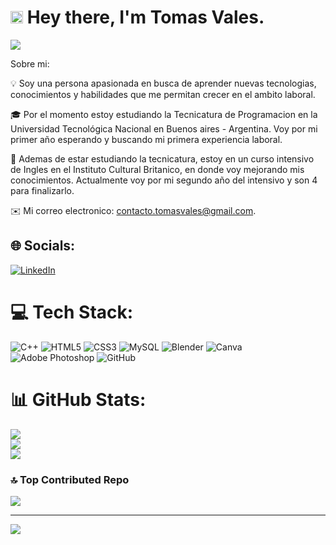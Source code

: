 # <img src="https://media.giphy.com/media/v1.Y2lkPTc5MGI3NjExbWI1c3h1a2R4b2FwcXA3NmsxYzd5eDJqM2VuZHV0bTF1eDBhdnNtMSZlcD12MV9zdGlja2Vyc19zZWFyY2gmY3Q9cw/WFZvB7VIXBgiz3oDXE/giphy.gif" width="20"/> Hey there, I'm Tomas Vales.

<img src="https://media4.giphy.com/media/v1.Y2lkPTc5MGI3NjExejduMHQyOHdhb244YWVxejZjOTc2N293cXRvNnFwcGw3cGt2Y2V3dyZlcD12MV9pbnRlcm5hbF9naWZfYnlfaWQmY3Q9Zw/26tn33aiTi1jkl6H6/giphy.webp">

Sobre mi: 

💡 Soy una persona apasionada en busca de aprender nuevas tecnologias, conocimientos y habilidades que me permitan crecer en el ambito laboral.

🎓 Por el momento estoy estudiando la Tecnicatura de Programacion en la Universidad Tecnológica Nacional en Buenos aires - Argentina. 
Voy por mi primer año esperando y buscando mi primera experiencia laboral.

📄 Ademas de estar estudiando la tecnicatura, estoy en un curso intensivo de Ingles en el Instituto Cultural Britanico, en donde voy mejorando mis conocimientos. Actualmente voy por mi segundo año del intensivo y son 4 para finalizarlo. 

✉️ Mi correo electronico: contacto.tomasvales@gmail.com.



## 🌐 Socials:
[![LinkedIn](https://img.shields.io/badge/LinkedIn-%230077B5.svg?logo=linkedin&logoColor=white)](https://linkedin.com/in/www.linkedin.com/in/tomas-vales-5b4735300) 

# 💻 Tech Stack:
![C++](https://img.shields.io/badge/c++-%2300599C.svg?style=for-the-badge&logo=c%2B%2B&logoColor=white) ![HTML5](https://img.shields.io/badge/html5-%23E34F26.svg?style=for-the-badge&logo=html5&logoColor=white) ![CSS3](https://img.shields.io/badge/css3-%231572B6.svg?style=for-the-badge&logo=css3&logoColor=white) ![MySQL](https://img.shields.io/badge/mysql-4479A1.svg?style=for-the-badge&logo=mysql&logoColor=white) ![Blender](https://img.shields.io/badge/blender-%23F5792A.svg?style=for-the-badge&logo=blender&logoColor=white) ![Canva](https://img.shields.io/badge/Canva-%2300C4CC.svg?style=for-the-badge&logo=Canva&logoColor=white) ![Adobe Photoshop](https://img.shields.io/badge/adobe%20photoshop-%2331A8FF.svg?style=for-the-badge&logo=adobe%20photoshop&logoColor=white) ![GitHub](https://img.shields.io/badge/github-%23121011.svg?style=for-the-badge&logo=github&logoColor=white)
# 📊 GitHub Stats:
![](https://github-readme-stats.vercel.app/api?username=TomasVales&theme=dark&hide_border=false&include_all_commits=false&count_private=false)<br/>
![](https://github-readme-streak-stats.herokuapp.com/?user=TomasVales&theme=dark&hide_border=false)<br/>
![](https://github-readme-stats.vercel.app/api/top-langs/?username=TomasVales&theme=dark&hide_border=false&include_all_commits=false&count_private=false&layout=compact)

### 🔝 Top Contributed Repo
![](https://github-contributor-stats.vercel.app/api?username=TomasVales&limit=5&theme=dark&combine_all_yearly_contributions=true)

---
[![](https://visitcount.itsvg.in/api?id=TomasVales&icon=0&color=0)](https://visitcount.itsvg.in)

